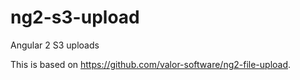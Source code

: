 # ng2-s3-upload
Angular 2 S3 uploads

This is based on https://github.com/valor-software/ng2-file-upload.
